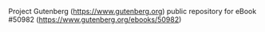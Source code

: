 Project Gutenberg (https://www.gutenberg.org) public repository for
eBook #50982 (https://www.gutenberg.org/ebooks/50982)
